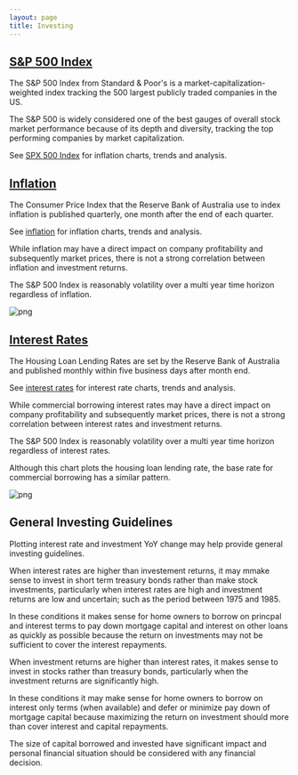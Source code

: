 ```yaml
---
layout: page
title: Investing
---
```


## [S&P 500 Index](spx-prices.html)

The S&P 500 Index from Standard & Poor's is a market-capitalization-weighted index tracking the 500 largest publicly traded companies in the US. 

The S&P 500 is widely considered one of the best gauges of overall stock market performance because of its depth and diversity, tracking the top performing companies by market capitalization.

See [SPX 500 Index](spx-prices.html) for inflation charts, trends and analysis.

## [Inflation](inflation.html)

The Consumer Price Index that the Reserve Bank of Australia use to index inflation is published quarterly, one month after the end of each quarter.

See [inflation](inflation.html) for inflation charts, trends and analysis.

While inflation may have a direct impact on company profitability and subsequently market prices, there is not a strong correlation between inflation and investment returns.

The S&P 500 Index is reasonably volatility over a multi year time horizon regardless of inflation. 


    
![png](images/investing-and-inflation_8_0.png)
    


## [Interest Rates](interest-rates.html)

The Housing Loan Lending Rates are set by the Reserve Bank of Australia and published monthly within five business days after month end.

See [interest rates](interest-rates.html) for interest rate charts, trends and analysis.

While commercial borrowing interest rates may have a direct impact on company profitability and subsequently market prices, there is not a strong correlation between interest rates and investment returns.

The S&P 500 Index is reasonably volatility over a multi year time horizon regardless of interest rates.

Although this chart plots the housing loan lending rate, the base rate for commercial borrowing has a similar pattern.


    
![png](images/investing-and-inflation_11_0.png)
    


## General Investing Guidelines

Plotting interest rate and investment YoY change may help provide general investing guidelines. 

When interest rates are higher than investement returns, it may mmake sense to invest in short term treasury bonds rather than make stock investments, particularly when interest rates are high and investment returns are low and uncertain; such as the period between 1975 and 1985. 

In these conditions it makes sense for home owners to borrow on princpal and interest terms to pay down mortgage capital and interest on other loans as quickly as possible because the return on investments may not be sufficient to cover the interest repayments.

When investment returns are higher than interest rates, it makes sense to invest in stocks rather than treasury bonds, particularly when the investment returns are significantly high.

In these conditions it may make sense for home owners to borrow on interest only terms (when available) and defer or minimize pay down of mortgage capital because maximizing the return on investment should more than cover interest and capital repayments.

The size of capital borrowed and invested have significant impact and personal financial situation should be considered with any financial decision.
